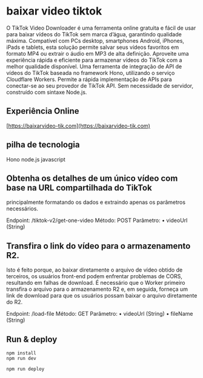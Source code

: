 # baixar video tiktok

O TikTok Video Downloader é uma ferramenta online gratuita e fácil de usar para baixar vídeos do TikTok sem marca d’água, garantindo qualidade máxima. Compatível com PCs desktop, smartphones Android, iPhones, iPads e tablets, esta solução permite salvar seus vídeos favoritos em formato MP4 ou extrair o áudio em MP3 de alta definição. Aproveite uma experiência rápida e eficiente para armazenar vídeos do TikTok com a melhor qualidade disponível.
Uma ferramenta de integração de API de vídeos do TikTok baseada no framework Hono, utilizando o serviço Cloudflare Workers. Permite a rápida implementação de APIs para conectar-se ao seu provedor de TikTok API.
Sem necessidade de servidor, construído com sintaxe Node.js.

## Experiência Online

[https://baixarvideo-tik.com](https://baixarvideo-tik.com)

## pilha de tecnologia

Hono
node.js
javascript

## Obtenha os detalhes de um único vídeo com base na URL compartilhada do TikTok

principalmente formatando os dados e extraindo apenas os parâmetros necessários.

Endpoint: /tiktok-v2/get-one-video
Método: POST
Parâmetro:
• videoUrl (String)

## Transfira o link do vídeo para o armazenamento R2.

Isto é feito porque, ao baixar diretamente o arquivo de vídeo obtido de terceiros, os usuários front-end podem enfrentar problemas de CORS, resultando em falhas de download. É necessário que o Worker primeiro transfira o arquivo para o armazenamento R2 e, em seguida, forneça um link de download para que os usuários possam baixar o arquivo diretamente do R2.

Endpoint: /load-file
Método: GET
Parâmetro:
• videoUrl (String)
• fileName (String)

## Run & deploy

```
npm install
npm run dev
```

```
npm run deploy
```

